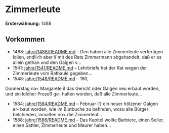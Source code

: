 # Zimmerleute

**Ersterwähnung:** 1488

## Vorkommen
- 1488: [jahre/1488/README.md](../jahre/1488/README.md) – Den haben alle
Zimmerleute verfertigen ſollen, endli<h aber iſ mit des
Rats Zimmermann abgehandelt, daß er es allein gethan
und den Galgen v...
- 1541: [jahre/1541/README.md](../jahre/1541/README.md) – Lehrbriefe hat der Rat wegen der Zimmerleute vom
Rathauſe gegeben...
- 1548: [jahre/1548/README.md](../jahre/1548/README.md) – 180,

Donnerstag na< Margarete iſ das Gericht oder
Galgen neu erbaut worden, und ein ſolcher Prozeß ge-
halten worden, daß alle Zimmerleute...
- 1584: [jahre/1584/README.md](../jahre/1584/README.md) – Februar iſ} ein neuer hölzener Galgen er-
baut worden, wie im Blutbuche zu befinden, wozu alle
Bürger beſchieden, inmaßen no< die Zimmerleut...
- 1588: [jahre/1588/README.md](../jahre/1588/README.md) – Das Kapitel wollte Barbiere, einen Seiler, einen
Sattler, Zimmerleute und Maurer haben...
